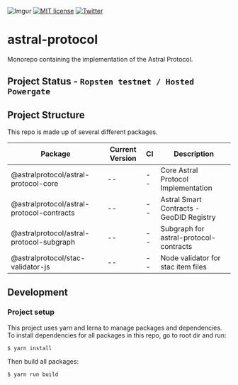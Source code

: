 ![Imgur](https://i.imgur.com/M5TRFYZ.png)
[![MIT license](https://img.shields.io/badge/License-MIT-blue.svg)](https://lbesson.mit-license.org/)
[![Twitter](https://img.shields.io/twitter/follow/astraldao?style=social)](https://twitter.com/astraldao)

# astral-protocol

Monorepo containing the implementation of the Astral Protocol.

## Project Status - `Ropsten testnet / Hosted Powergate`

## Project Structure

This repo is made up of several different packages.

| Package                                   | Current Version | CI  | Description                              |
| ----------------------------------------- | --------------- | --- | ---------------------------------------- |
| @astralprotocol/astral-protocol-core      | --              | --  | Core Astral Protocol Implementation      |
| @astralprotocol/astral-protocol-contracts | --              | --  | Astral Smart Contracts - GeoDID Registry |
| @astralprotocol/astral-protocol-subgraph  | --              | --  | Subgraph for astral-protocol-contracts   |
| @astralprotocol/stac-validator-js         | --              | --  | Node validator for stac item files       |

## Development

### Project setup

This project uses yarn and lerna to manage packages and dependencies. To install dependencies for all packages in this repo, go to root dir and run:

```
$ yarn install
```

Then build all packages:

```
$ yarn run build
```
